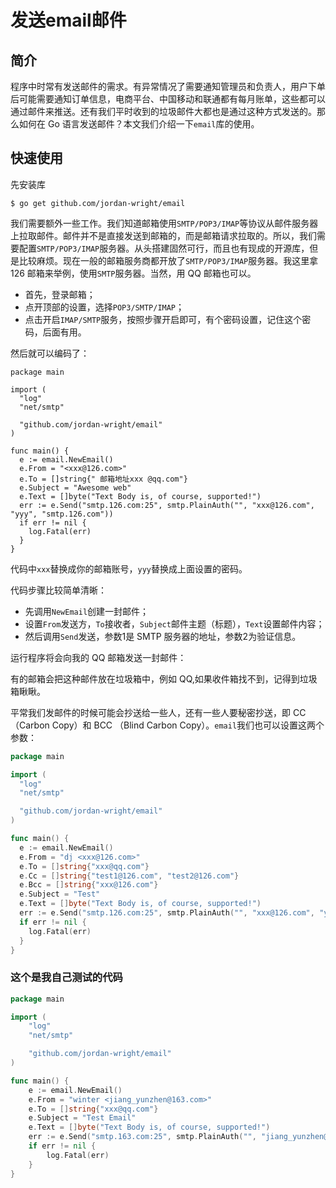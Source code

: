 # 发送email邮件

## 简介

程序中时常有发送邮件的需求。有异常情况了需要通知管理员和负责人，用户下单后可能需要通知订单信息，电商平台、中国移动和联通都有每月账单，这些都可以通过邮件来推送。还有我们平时收到的垃圾邮件大都也是通过这种方式发送的。那么如何在 Go 语言发送邮件？本文我们介绍一下`email`库的使用。

## 快速使用

先安装库

```
$ go get github.com/jordan-wright/email
```

我们需要额外一些工作。我们知道邮箱使用`SMTP/POP3/IMAP`等协议从邮件服务器上拉取邮件。邮件并不是直接发送到邮箱的，而是邮箱请求拉取的。所以，我们需要配置`SMTP/POP3/IMAP`服务器。从头搭建固然可行，而且也有现成的开源库，但是比较麻烦。现在一般的邮箱服务商都开放了`SMTP/POP3/IMAP`服务器。我这里拿 126 邮箱来举例，使用`SMTP`服务器。当然，用 QQ 邮箱也可以。

- 首先，登录邮箱；
- 点开顶部的设置，选择`POP3/SMTP/IMAP`；
- 点击开启`IMAP/SMTP`服务，按照步骤开启即可，有个密码设置，记住这个密码，后面有用。

然后就可以编码了：

```
package main

import (
  "log"
  "net/smtp"

  "github.com/jordan-wright/email"
)

func main() {
  e := email.NewEmail()
  e.From = "<xxx@126.com>"
  e.To = []string{"	邮箱地址xxx @qq.com"}
  e.Subject = "Awesome web"
  e.Text = []byte("Text Body is, of course, supported!")
  err := e.Send("smtp.126.com:25", smtp.PlainAuth("", "xxx@126.com", "yyy", "smtp.126.com"))
  if err != nil {
    log.Fatal(err)
  }
}
```

代码中`xxx`替换成你的邮箱账号，`yyy`替换成上面设置的密码。

代码步骤比较简单清晰：

- 先调用`NewEmail`创建一封邮件；
- 设置`From`发送方，`To`接收者，`Subject`邮件主题（标题），`Text`设置邮件内容；
- 然后调用`Send`发送，参数1是 SMTP 服务器的地址，参数2为验证信息。

运行程序将会向我的 QQ 邮箱发送一封邮件：

有的邮箱会把这种邮件放在垃圾箱中，例如 QQ,如果收件箱找不到，记得到垃圾箱瞅瞅。

平常我们发邮件的时候可能会抄送给一些人，还有一些人要秘密抄送，即 CC（Carbon Copy）和 BCC （Blind Carbon Copy）。`email`我们也可以设置这两个参数：

```go
package main

import (
  "log"
  "net/smtp"

  "github.com/jordan-wright/email"
)

func main() {
  e := email.NewEmail()
  e.From = "dj <xxx@126.com>"
  e.To = []string{"xxx@qq.com"}
  e.Cc = []string{"test1@126.com", "test2@126.com"}
  e.Bcc = []string{"xxx@126.com"}
  e.Subject = "Test"
  e.Text = []byte("Text Body is, of course, supported!")
  err := e.Send("smtp.126.com:25", smtp.PlainAuth("", "xxx@126.com", "yyy", "smtp.126.com"))
  if err != nil {
    log.Fatal(err)
  }
}
```



### 这个是我自己测试的代码

```go
package main

import (
	"log"
	"net/smtp"

	"github.com/jordan-wright/email"
)

func main() {
	e := email.NewEmail()
	e.From = "winter <jiang_yunzhen@163.com>"
	e.To = []string{"xxx@qq.com"}
	e.Subject = "Test Email"
	e.Text = []byte("Text Body is, of course, supported!")
	err := e.Send("smtp.163.com:25", smtp.PlainAuth("", "jiang_yunzhen@163.com", "CIRYEDMWRIVMKLDL", "smtp.163.com"))
	if err != nil {
		log.Fatal(err)
	}
}

```


